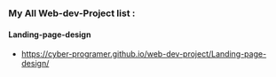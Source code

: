 ### My All Web-dev-Project list :

#### Landing-page-design
- https://cyber-programer.github.io/web-dev-project/Landing-page-design/
